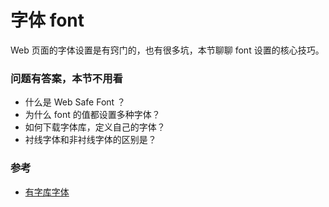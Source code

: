 # 字体 font

Web 页面的字体设置是有窍门的，也有很多坑，本节聊聊 font 设置的核心技巧。


### 问题有答案，本节不用看

- 什么是 Web Safe Font ？
- 为什么 font 的值都设置多种字体？
- 如何下载字体库，定义自己的字体？
- 衬线字体和非衬线字体的区别是？

### 参考

- [有字库字体](http://haoduoshipin.com/v/168)


<!-- https://teamtreehouse.com/library/css-basics/understanding-values-and-units/font-properties -->
